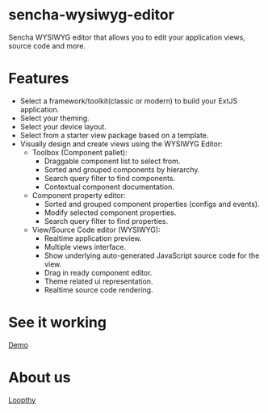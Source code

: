 # sencha-wysiwyg-editor
Sencha WYSIWYG editor that allows you to edit your application views, source code and more.
# Features
- Select a framework/toolkit(classic or modern) to build your ExtJS application.
- Select your theming.
- Select your device layout.
- Select from a starter view package based on a template.
- Visually design and create views using the WYSIWYG Editor:
  - Toolbox (Component pallet):
    - Draggable component list to select from.
    - Sorted and grouped components by hierarchy.
    - Search query filter to find components.
    - Contextual component documentation.
  - Component property editor:
    - Sorted and grouped component properties (configs and events).
    - Modify selected component properties.
    - Search query filter to find properties. 
  - View/Source Code editor (WYSIWYG):
    - Realtime application preview.
    - Multiple views interface.
    - Show underlying auto-generated JavaScript source code for the view.
    - Drag in ready component editor.
    - Theme related ui representation.
    - Realtime source code rendering.
# See it working
[Demo](https://youtu.be/zZAwCAOgbNQ "Demo")
# About us
[Loopthy](https://www.loopthy.com "Loopthy")
